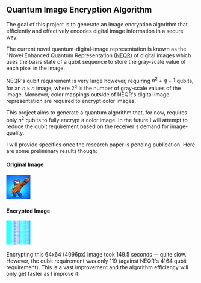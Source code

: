 ## Quantum Image Encryption Algorithm 

The goal of this project is to generate an image encryption algorithm that
efficiently and effectively encodes digital image information in a secure way. 

The current novel quantum-digital-image representation is known as the "Novel
Enhanced Quantum Representation
([NEQR](https://link.springer.com/article/10.1007/s11128-013-0567-z_)) of digital images which uses the basis state of a qubit sequence to store the gray-scale value of each pixel in the image.

NEQR's qubit requirement is very large however, requiring $n^2 + q-1$ qubits, for an $n \times n$ image, where $2^q$ is the number of gray-scale values of the image. Moreover, color mappings outside of
NEQR's digital image representation are required to encrypt color images. 

This project aims to generate a quantum algorithm that, for now, requires only
$n^2$ qubits to fully encrypt a color image. In the future I will attempt
to reduce the qubit requirement based on the receiver's demand for
image-quality. 

I will provide specifics once the research paper is pending publication. Here
are some preliminary results though: 

#### Original Image

![](images/el_primo_square.jpg)

#### Encrypted Image 

![](images/el_primo_encrypted.png)


Encrypting this 64x64 (4096px) image took 149.5 seconds -- quite slow. However,
the qubit requirement was only 119 (against NEQR's 4164 qubit requirement).
This is a vast improvement and the algorithm efficiency will only get faster as
I improve it.




